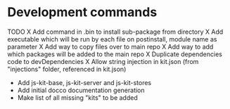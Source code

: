 
# Development commands

TODO
X Add command in .bin to install sub-package from directory
X Add executable which will be run by each file on postinstall, module name as parameter
X Add way to copy files over to main repo
X Add way to add which packages will be added to the main repo
X Duplicate dependencies code to devDependencies
X Allow string injection in kit.json (from "injections" folder, referenced in kit.json)

* Add js-kit-base, js-kit-server and js-kit-stores
* Add initial docco documentation generation
* Make list of all missing "kits" to be added
